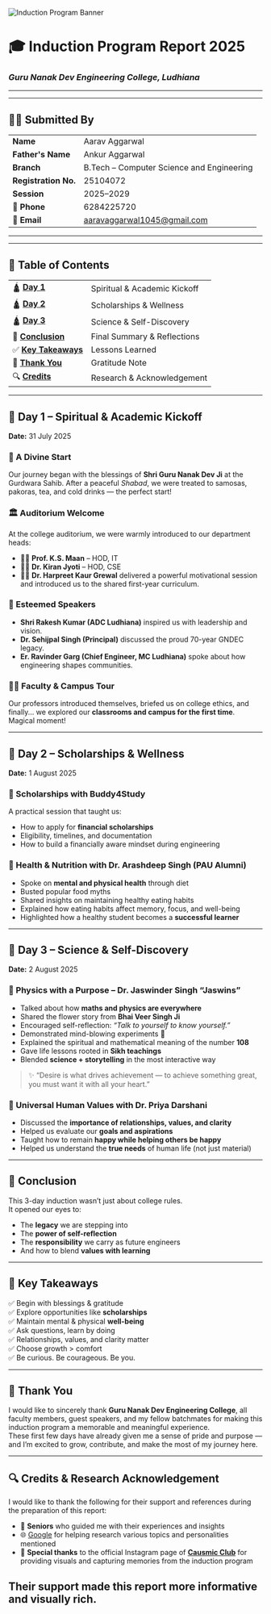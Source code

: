 ![Induction Program Banner](./banner.jpg)

# 🎓 Induction Program Report 2025  
### *Guru Nanak Dev Engineering College, Ludhiana*

---

---

## 🧑‍🎓 Submitted By

<table>
  <tr>
    <td><strong>Name</strong></td>
    <td>Aarav Aggarwal</td>
  </tr>
  <tr>
    <td><strong>Father's Name</strong></td>
    <td>Ankur Aggarwal</td>
  </tr>
  <tr>
    <td><strong>Branch</strong></td>
    <td>B.Tech – Computer Science and Engineering</td>
  </tr>
  <tr>
    <td><strong>Registration No.</strong></td>
    <td>25104072</td>
  </tr>
  <tr>
    <td><strong>Session</strong></td>
    <td>2025–2029</td>
  </tr>
  <tr>
    <td><strong>📱 Phone</strong></td>
    <td>6284225720</td>
  </tr>
  <tr>
    <td><strong>📧 Email</strong></td>
    <td><a href="mailto:aaravaggarwal1045@gmail.com">aaravaggarwal1045@gmail.com</a></td>
  </tr>
</table>


---

---

## 📑 Table of Contents

<table>
  <tr>
    <td>🛕 <strong><a href="#day-1--spiritual--academic-kickoff">Day 1</a></strong></td>
    <td>Spiritual & Academic Kickoff</td>
  </tr>
  <tr>
    <td>🛕 <strong><a href="#day-2--scholarships--wellness">Day 2</a></strong></td>
    <td>Scholarships & Wellness</td>
  </tr>
  <tr>
    <td>🛕 <strong><a href="#day-3--science--self-discovery">Day 3</a></strong></td>
    <td>Science & Self-Discovery</td>
  </tr>
  <tr>
    <td>🎯 <strong><a href="#conclusion">Conclusion</a></strong></td>
    <td>Final Summary & Reflections</td>
  </tr>
  <tr>
    <td>✅ <strong><a href="#key-takeaways">Key Takeaways</a></strong></td>
    <td>Lessons Learned</td>
  </tr>
  <tr>
    <td>🙏 <strong><a href="#thank-you">Thank You</a></strong></td>
    <td>Gratitude Note</td>
  </tr>
  <tr>
    <td>🔍 <strong><a href="#credits--research-acknowledgement">Credits</a></strong></td>
    <td>Research & Acknowledgement</td>
  </tr>
</table>

    

___

## 📅 Day 1 – Spiritual & Academic Kickoff  
**Date:** 31 July 2025  

### 🌄 A Divine Start
Our journey began with the blessings of **Shri Guru Nanak Dev Ji** at the Gurdwara Sahib. After a peaceful *Shabad*, we were treated to samosas, pakoras, tea, and cold drinks — the perfect start!

### 🏛️ Auditorium Welcome
At the college auditorium, we were warmly introduced to our department heads:
- 🧑‍🏫 **Prof. K.S. Maan** – HOD, IT  
- 👩‍🏫 **Dr. Kiran Jyoti** – HOD, CSE  
- 👩‍🏫 **Dr. Harpreet Kaur Grewal** delivered a powerful motivational session and introduced us to the shared first-year curriculum.

### 🎤 Esteemed Speakers
- **Shri Rakesh Kumar (ADC Ludhiana)** inspired us with leadership and vision.
- **Dr. Sehijpal Singh (Principal)** discussed the proud 70-year GNDEC legacy.
- **Er. Ravinder Garg (Chief Engineer, MC Ludhiana)** spoke about how engineering shapes communities.

### 👨‍🏫 Faculty & Campus Tour
Our professors introduced themselves, briefed us on college ethics, and finally... we explored our **classrooms and campus for the first time**. Magical moment!

---

## 📅 Day 2 – Scholarships & Wellness  
**Date:** 1 August 2025  

### 💸 Scholarships with Buddy4Study
A practical session that taught us:
- How to apply for **financial scholarships**
- Eligibility, timelines, and documentation
- How to build a financially aware mindset during engineering

### 🍎 Health & Nutrition with Dr. Arashdeep Singh (PAU Alumni)
- Spoke on **mental and physical health** through diet
- Busted popular food myths
- Shared insights on maintaining healthy eating habits
- Explained how eating habits affect memory, focus, and well-being
- Highlighted how a healthy student becomes a **successful learner**

---

## 📅 Day 3 – Science & Self-Discovery  
**Date:** 2 August 2025  

### 🧪 Physics with a Purpose – Dr. Jaswinder Singh “Jaswins”
- Talked about how **maths and physics are everywhere**
- Shared the flower story from **Bhai Veer Singh Ji**
- Encouraged self-reflection: *“Talk to yourself to know yourself.”*
- Demonstrated mind-blowing experiments 🔬
- Explained the spiritual and mathematical meaning of the number **108**
- Gave life lessons rooted in **Sikh teachings**
- Blended **science + storytelling** in the most interactive way

> ✨ “Desire is what drives achievement — to achieve something great, you must want it with all your heart.”  

### 💬 Universal Human Values with Dr. Priya Darshani
- Discussed the **importance of relationships, values, and clarity**
- Helped us evaluate our **goals and aspirations**
- Taught how to remain **happy while helping others be happy**
- Helped us understand the **true needs** of human life (not just material)

---

## 🎯 Conclusion  
This 3-day induction wasn’t just about college rules.  
It opened our eyes to:
- The **legacy** we are stepping into  
- The **power of self-reflection**  
- The **responsibility** we carry as future engineers  
- And how to blend **values with learning**

---

## 🏁 Key Takeaways  
✅ Begin with blessings & gratitude  
✅ Explore opportunities like **scholarships**  
✅ Maintain mental & physical **well-being**  
✅ Ask questions, learn by doing  
✅ Relationships, values, and clarity matter  
✅ Choose growth > comfort  
✅ Be curious. Be courageous. Be you.

---

## 🙏 Thank You  
I would like to sincerely thank **Guru Nanak Dev Engineering College**, all faculty members, guest speakers, and my fellow batchmates for making this induction program a memorable and meaningful experience.  
These first few days have already given me a sense of pride and purpose — and I’m excited to grow, contribute, and make the most of my journey here.

---

## 🔍 Credits & Research Acknowledgement  
I would like to thank the following for their support and references during the preparation of this report:

- 🙏 **Seniors** who guided me with their experiences and insights  
- 🌐 [Google](https://www.google.com) for helping research various topics and personalities mentioned  
- 📸 **Special thanks** to the official Instagram page of [**Causmic Club**](https://www.instagram.com/causmic_club/) for providing visuals and capturing memories from the induction program  

Their support made this report more informative and visually rich.
---

